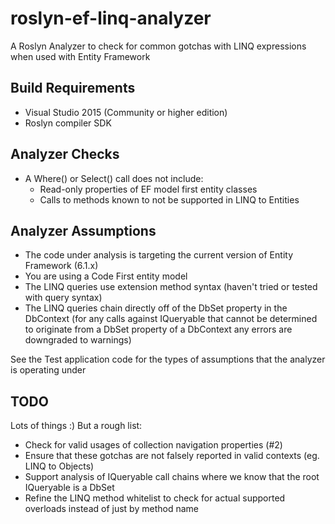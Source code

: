 # roslyn-ef-linq-analyzer

A Roslyn Analyzer to check for common gotchas with LINQ expressions when used with Entity Framework

Build Requirements
------------------

 * Visual Studio 2015 (Community or higher edition)
 * Roslyn compiler SDK

Analyzer Checks
---------------

 * A Where() or Select() call does not include:
   * Read-only properties of EF model first entity classes
   * Calls to methods known to not be supported in LINQ to Entities
   
Analyzer Assumptions
--------------------

 * The code under analysis is targeting the current version of Entity Framework (6.1.x)
 * You are using a Code First entity model
 * The LINQ queries use extension method syntax (haven't tried or tested with query syntax)
 * The LINQ queries chain directly off of the DbSet property in the DbContext (for any calls against IQueryable<T> that cannot be determined to originate from a DbSet<T> property of a DbContext any errors are downgraded to warnings)
 
See the Test application code for the types of assumptions that the analyzer is operating under

TODO
----

Lots of things :) But a rough list:

 * Check for valid usages of collection navigation properties (#2)
 * Ensure that these gotchas are not falsely reported in valid contexts (eg. LINQ to Objects)
 * Support analysis of IQueryable<T> call chains where we know that the root IQueryable<T> is a DbSet<T>
 * Refine the LINQ method whitelist to check for actual supported overloads instead of just by method name